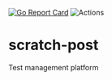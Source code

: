 
[![Go Report Card](https://goreportcard.com/badge/github.com/curious-kitten/scratch-post)](https://goreportcard.com/report/github.com/curious-kitten/scratch-post) ![Actions](https://github.com/curious-kitten/scratch-post/workflows/Pull%20Requests/badge.svg)

# scratch-post
Test management platform
